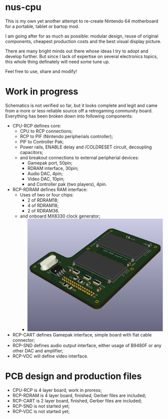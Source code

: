 # nus-cpu

This is my own yet another attempt to re-create Nintendo 64 motherboard for a portable, tablet or bartop mod.

I am going after for as much as possible: modular design, reuse of original components, cheapest production costs and the best visual display picture.

There are many bright minds out there whose ideas I try to adopt and develop further. But since I lack of expertise on several electronics topics, this whole thing definately will need some tune up.

Feel free to use, share and modify!

# Work in progress
Schematics is not verified so far, but it looks complete and legit and came from a more or less reliable source off a retrogaming community board. Everything has been broken down into following components:
* CPU-RCP defines core:
    * CPU to RCP connections;
    * RCP to PIF (Nintendo peripherials controller);
    * PIF to Controller Pak;
    * Power rails, ENABLE delay and /COLDRESET circuit, decoupling capacitors;
    * and breakout connections to external peripherial devices:
        * Gamepak port, 50pin;
        * RDRAM interface, 30pin;
        * Audio DAC, 4pin;
        * Video DAC, 10pin;
        * and Controller pak (two players), 4pin.
* RCP-RDRAM defines RAM interface:
    * Uses of two or four chips:
        * 2 of RDRAM18;
        * 4 of RDRAM18;
        * 2 of RDRAM36.
    * and onboard MX8330 clock generator;
		* ![RDRAM Board](https://github.com/dmkfasi/nus-cpu/blob/master/kicad/rcp-rdram/PCB-3d-preview-ortho.png)
* RCP-CART defines Gamepak interface, simple board with flat cable connector;
* RCP-SND defines audio output interface, either usage of B9480F or any other DAC and amplifier;
* RCP-VDC will define video interface.

# PCB design and production files
* CPU-RCP is 4 layer board, work in proress;
* RCP-RDRAM is 4 layer board, finished, Gerber files are included;
* RCP-CART is 2 layer board, finished, Gerber files are included;
* RCP-SND is not started yet;
* RCP-VDC is not started yet;

